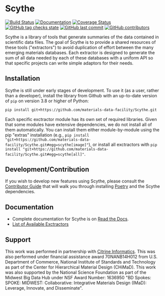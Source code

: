 # Scythe

[![Build Status](https://github.com/materials-data-facility/Scythe/workflows/Build%20Status/badge.svg)](https://github.com/materials-data-facility/Scythe/actions/workflows/test-suite-and-docs.yml)
[![Documentation](https://img.shields.io/badge/-Documentation-blue?style=flat&logo=bookstack&labelColor=grey&logoColor=white)](https://materials-data-facility.github.io/Scythe)
[![Coverage Status](https://codecov.io/gh/materials-data-facility/Scythe/branch/master/graph/badge.svg)](https://codecov.io/gh/materials-data-facility/Scythe)
[![GitHub tag checks state](https://img.shields.io/github/checks-status/materials-data-facility/Scythe/master)](https://github.com/materials-data-facility/Scythe/actions)
[![GitHub last commit](https://img.shields.io/github/last-commit/materials-data-facility/Scythe)](https://github.com/materials-data-facility/Scythe/commits/master)
[![GitHub contributors](https://img.shields.io/github/contributors/materials-data-facility/Scythe)](https://github.com/materials-data-facility/Scythe/graphs/contributors)

Scythe is a library of tools that generate summaries of the data contained in scientific data files.
The goal of Scythe is to provide a shared resources of these tools ("extractors") to avoid duplication of effort between the many emerging materials databases.
Each extractor is designed to generate the sum of all data needed by each of these databases with a uniform API so that specific projects can write simple adaptors for their needs.

## Installation

Scythe is still under early stages of development. 
To use it (as a user, rather than a developer), install the library from Github
with an up-to-date version of `pip` on version 3.8 or higher of Python:

```bash
pip install git+https://github.com/materials-data-facility/Scythe.git
```

Each specific exctractor module has its own set of required libraries.
Given that some modules have extensive dependencies, we do not install all of them automatically.
You can install them either module-by-module using the pip "extras" installation (e.g., 
`pip install "git+https://github.com/materials-data-facility/Scythe.git#egg=scythe[image]"`),
or install all exctractors with 
`pip install "git+https://github.com/materials-data-facility/Scythe.git#egg=scythe[all]"`.

## Development/Contribution

If you wish to develop new features using Scythe, please consult the 
[Contributor Guide](https://materialsio.readthedocs.io/en/latest/contributor-guide.html) that will
walk you through installing [Poetry](https://python-poetry.org/) and the Scythe dependencies.

## Documentation

* Complete documentation for Scythe is on [Read the Docs](https://materialsio.readthedocs.io/en/latest/).
* [List of Available Exctractors](https://materialsio.readthedocs.io/en/latest/exctractors.html)

## Support 

This work was performed in partnership with [Citrine Informatics](https://citrine.io/). 
This was also performed under financial assistance award 70NANB14H012 from U.S. Department of Commerce, National Institute of Standards and Technology as part of the Center for Hierarchical Material Design (CHiMaD).
This work was also supported by the National Science Foundation as part of the Midwest Big Data Hub under NSF Award Number: 1636950 "BD Spokes: SPOKE: MIDWEST: Collaborative: Integrative Materials Design (IMaD): Leverage, Innovate, and Disseminate".
